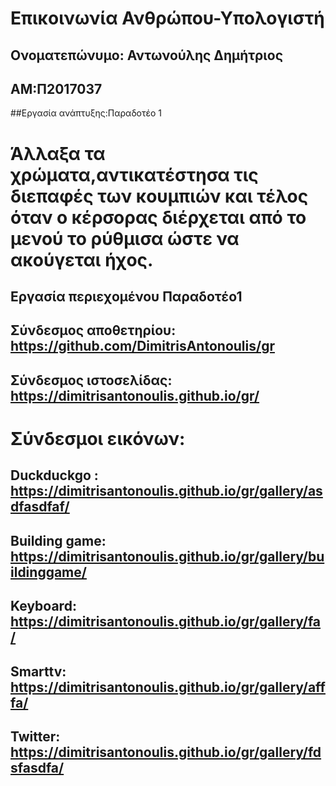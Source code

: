 # Επικοινωνία Ανθρώπου-Υπολογιστή
## Ονοματεπώνυμο: Αντωνούλης Δημήτριος  
## ΑΜ:Π2017037
##Εργασία ανάπτυξης:Παραδοτέο 1
# Άλλαξα τα χρώματα,αντικατέστησα τις διεπαφές των κουμπιών και τέλος όταν ο κέρσορας διέρχεται από το μενού το ρύθμισα ώστε να ακούγεται ήχος.






## Εργασία περιεχομένου Παραδοτέο1
## Σύνδεσμος αποθετηρίου: https://github.com/DimitrisAntonoulis/gr
## Σύνδεσμος ιστοσελίδας: https://dimitrisantonoulis.github.io/gr/

# Σύνδεσμοι εικόνων:
##  Duckduckgo : https://dimitrisantonoulis.github.io/gr/gallery/asdfasdfaf/
##  Building game: https://dimitrisantonoulis.github.io/gr/gallery/buildinggame/
##  Keyboard: https://dimitrisantonoulis.github.io/gr/gallery/fa/
##  Smarttv: https://dimitrisantonoulis.github.io/gr/gallery/afffa/
##  Twitter: https://dimitrisantonoulis.github.io/gr/gallery/fdsfasdfa/
